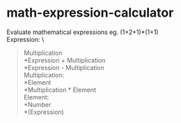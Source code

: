 # math-expression-calculator
Evaluate mathematical expressions eg. (1+2+1)*(1+1)\
Expression: \
  > Multiplication\
  *Expression + Multiplication\
  *Expression - Multiplication\
Multiplication:\
  *Element\
  *Multiplication * Element\
Element:\
  *Number\
  *(Expression)
